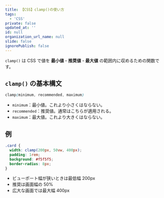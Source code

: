 ```yaml
---
title: 【CSS】clamp()の使い方
tags:
  - 'CSS'
private: false
updated_at: ''
id: null
organization_url_name: null
slide: false
ignorePublish: false
---
```

`clamp()` は CSS で値を **最小値**・**推奨値**・**最大値** の範囲内に収めるための関数です。

## `clamp()` の基本構文

```css
clamp(minimum, recommended, maximum)
```

- `minimum`：最小値。これより小さくはならない。  
- `recommended`：推奨値。通常はこちらが適用される。  
- `maximum`：最大値。これより大きくはならない。

## 例

```css
.card {
  width: clamp(200px, 50vw, 400px);
  padding: 1rem;
  background: #f5f5f5;
  border-radius: 8px;
}
```

- ビューポート幅が狭いときは最低幅 200px  
- 推奨は画面幅の 50%  
- 広大な画面では最大幅 400px
